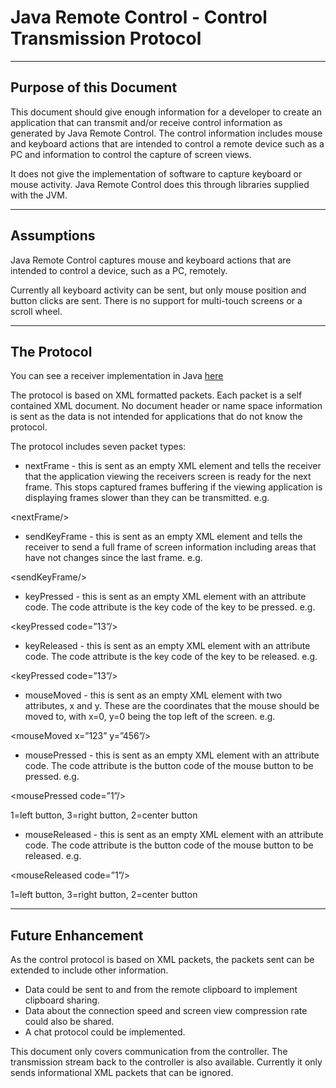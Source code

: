 # Java Remote Control - Control Transmission Protocol #


---

## Purpose of this Document ##
This document should give enough information for a developer to create an application that can transmit and/or receive control information as generated by Java Remote Control. The control information includes mouse and keyboard actions that are intended to control a remote device such as a PC and information to control the capture of screen views.

It does not give the implementation of software to capture keyboard or mouse activity. Java Remote Control does this through libraries supplied with the JVM.


---

## Assumptions ##
Java Remote Control captures mouse and keyboard actions that are intended to control a device, such as a PC, remotely.

Currently all keyboard activity can be sent, but only mouse position and button clicks are sent. There is no support for multi-touch screens or a scroll wheel.


---

## The Protocol ##
You can see  a receiver implementation in Java [here](http://code.google.com/p/java-remote-control/source/browse/tags/release%202.2/Java%20Remote%20Control/org/one/stone/soup/remote/control/server/ControlConnection.java#51)


The protocol is based on XML formatted packets. Each packet is a self contained XML document. No document header or name space information is sent as the data is not intended for applications that do not know the protocol.

The protocol includes seven packet types:

  * nextFrame - this is sent as an empty XML element and tells the receiver that the application viewing the receivers screen is ready for the next frame. This stops captured frames buffering if the viewing application is displaying frames slower than they can be transmitted. e.g. 

&lt;nextFrame/&gt;


  * sendKeyFrame - this is sent as an empty XML element and tells the receiver to send a full frame of screen information including areas that have not changes since the last frame. e.g. 

&lt;sendKeyFrame/&gt;


  * keyPressed - this is sent as an empty XML element with an attribute code. The code attribute is the key code of the key to be pressed. e.g. 

&lt;keyPressed code=”13”/&gt;


  * keyReleased - this is sent as an empty XML element with an attribute code. The code attribute is the key code of the key to be released. e.g. 

&lt;keyPressed code=”13”/&gt;


  * mouseMoved -  this is sent as an empty XML element with two attributes, x and y. These are the coordinates that the mouse should be moved to, with x=0, y=0 being the top left of the screen. e.g. 

&lt;mouseMoved x=”123” y=”456”/&gt;


  * mousePressed - this is sent as an empty XML element with an attribute code. The code attribute is the button code of the mouse button to be pressed. e.g. 

&lt;mousePressed code=”1”/&gt;

 1=left button, 3=right button, 2=center button
  * mouseReleased - this is sent as an empty XML element with an attribute code. The code attribute is the button code of the mouse button to be released. e.g. 

&lt;mouseReleased code=”1”/&gt;

 1=left button, 3=right button, 2=center button


---

## Future Enhancement ##

As the control protocol is based on XML packets, the packets sent can be extended to include other information.

  * Data could be sent to and from the remote clipboard to implement clipboard sharing.
  * Data about the connection speed and screen view compression rate could also be shared.
  * A chat protocol could be implemented.



This document only covers communication from the controller. The transmission stream back to the controller is also available. Currently it only sends informational XML packets that can be ignored.